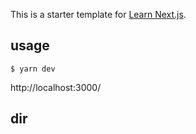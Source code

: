 This is a starter template for [Learn Next.js](https://nextjs.org/learn).

## usage

```
$ yarn dev
```

http://localhost:3000/

## dir

